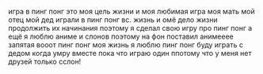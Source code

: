 игра в пинг понг это моя цель жизни и моя любимая игра моя мать мой отец мой дед играли в пинг понг вс. жизнь и омё дело жизни продолжить их начинания поэтому я сделал свою игру про пинг понг а ещё я люблю аниме и слонов поэтому на фон поставил анимееее запятая вооот пинг понг моя жизнь я люблю пинг понг буду играть с дедом когда умру вместе пока что играю один ппотому что у меня нет друзей только сслон!
